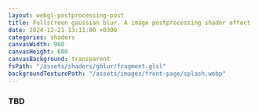 ```yaml
---
layout: webgl-postprocessing-post
title: Fullscreen gaussian blur. A image postprocessing shader effect
date: 2024-12-21 13:11:00 +0300
categories: shaders
canvasWidth: 960
canvasHeight: 600
canvasBackground: transparent
fsPath: "/assets/shaders/gblur/fragment.glsl"
backgroundTexturePath: "/assets/images/front-page/splash.webp"
---
```


### TBD